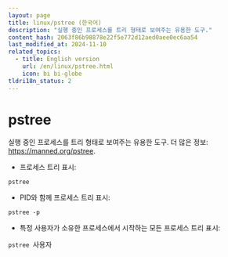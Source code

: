 ```yaml
---
layout: page
title: linux/pstree (한국어)
description: "실행 중인 프로세스를 트리 형태로 보여주는 유용한 도구."
content_hash: 2063f86b98878e22f5e772d12aed0aee0ec6aa54
last_modified_at: 2024-11-10
related_topics:
  - title: English version
    url: /en/linux/pstree.html
    icon: bi bi-globe
tldri18n_status: 2
---
```

# pstree

실행 중인 프로세스를 트리 형태로 보여주는 유용한 도구.
더 많은 정보: <https://manned.org/pstree>.

- 프로세스 트리 표시:

`pstree`

- PID와 함께 프로세스 트리 표시:

`pstree -p`

- 특정 사용자가 소유한 프로세스에서 시작하는 모든 프로세스 트리 표시:

`pstree `<span class="tldr-var badge badge-pill bg-dark-lm bg-white-dm text-white-lm text-dark-dm font-weight-bold">사용자</span>
